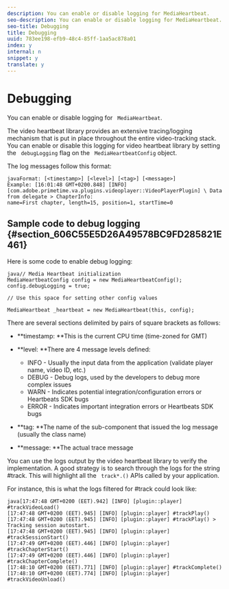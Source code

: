 ```yaml
---
description: You can enable or disable logging for MediaHeartbeat.
seo-description: You can enable or disable logging for MediaHeartbeat.
seo-title: Debugging
title: Debugging
uuid: 783ee198-efb9-48c4-85ff-1aa5ac878a01
index: y
internal: n
snippet: y
translate: y
---
```


# Debugging


<a id="section_D790DDCAAD1141FFA0FF41E52F2B36AA"></a>

You can enable or disable logging for ` MediaHeartbeat`. 

The video heartbeat library provides an extensive tracing/logging mechanism that is put in place throughout the entire video-tracking stack. You can enable or disable this logging for video heartbeat library by setting the ` debugLogging` flag on the ` MediaHeartbeatConfig` object. 

The log messages follow this format: 
```
javaFormat: [<timestamp>] [<level>] [<tag>] [<message>] 
Example: [16:01:48 GMT+0200.848] [INFO] 
[com.adobe.primetime.va.plugins.videoplayer::VideoPlayerPlugin] \ Data from delegate > ChapterInfo: 
name=First chapter, length=15, position=1, startTime=0
```


## Sample code to debug logging {#section_606C55E5D26A49578BC9FD285821E461}

Here is some code to enable debug logging: 
```
java// Media Heartbeat initialization 
MediaHeartbeatConfig config = new MediaHeartbeatConfig(); 
config.debugLogging = true; 
 
// Use this space for setting other config values 
 
MediaHeartbeat _heartbeat = new MediaHeartbeat(this, config); 

```


There are several sections delimited by pairs of square brackets as follows: 


* **timestamp: **This is the current CPU time (time-zoned for GMT)
* **level: **There are 4 message levels defined: 
    * INFO - Usually the input data from the application (validate player name, video ID, etc.)
    * DEBUG - Debug logs, used by the developers to debug more complex issues
    * WARN - Indicates potential integration/configuration errors or Heartbeats SDK bugs
    * ERROR - Indicates important integration errors or Heartbeats SDK bugs

* **tag: **The name of the sub-component that issued the log message (usually the class name)
* **message: **The actual trace message


You can use the logs output by the video heartbeat library to verify the implementation. A good strategy is to search through the logs for the string #track. This will highlight all the ` track*.()` APIs called by your application.

For instance, this is what the logs filtered for #track could look like: 


```
java[17:47:48 GMT+0200 (EET).942] [INFO] [plugin::player] #trackVideoLoad() 
[17:47:48 GMT+0200 (EET).945] [INFO] [plugin::player] #trackPlay() 
[17:47:48 GMT+0200 (EET).945] [INFO] [plugin::player] #trackPlay() > Tracking session auto­start. 
[17:47:48 GMT+0200 (EET).945] [INFO] [plugin::player] #trackSessionStart() 
[17:47:49 GMT+0200 (EET).446] [INFO] [plugin::player] #trackChapterStart() 
[17:47:49 GMT+0200 (EET).446] [INFO] [plugin::player] #trackChapterComplete() 
[17:48:10 GMT+0200 (EET).771] [INFO] [plugin::player] #trackComplete() 
[17:48:10 GMT+0200 (EET).774] [INFO] [plugin::player] #trackVideoUnload()
```

